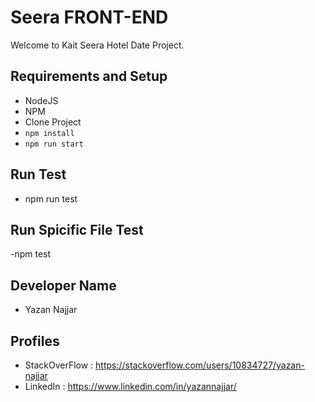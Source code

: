 # Seera FRONT-END #

Welcome to Kait Seera Hotel Date Project.


## Requirements and Setup ##
- NodeJS
- NPM
- Clone Project
- ```npm install```
- ```npm run start```

## Run Test
- npm run test

## Run Spicific File Test
-npm test <FileName>

## Developer Name
- Yazan Najjar

## Profiles
- StackOverFlow : https://stackoverflow.com/users/10834727/yazan-najjar
- LinkedIn : https://www.linkedin.com/in/yazannajjar/